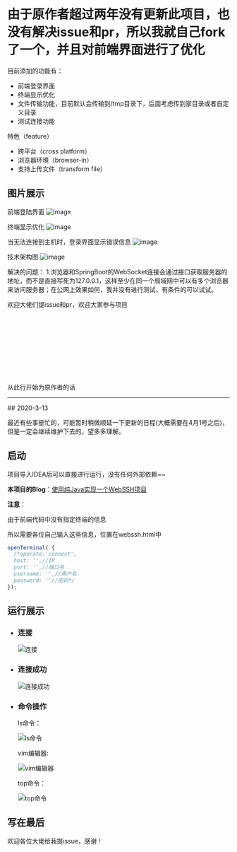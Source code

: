 # 由于原作者超过两年没有更新此项目，也没有解决issue和pr，所以我就自己fork了一个，并且对前端界面进行了优化
目前添加的功能有： 
- 前端登录界面 
- 终端显示优化
- 文件传输功能，目前默认会传输到/tmp目录下，后面考虑传到家目录或者自定义目录
- 测试连接功能

特色（feature）
- 跨平台（cross platform）
- 浏览器环境（browser-in）
- 支持上传文件（transform file）

## 图片展示
前端登陆界面
![image](https://user-images.githubusercontent.com/31361595/184635512-bdf7883b-52a1-4515-b380-6b9ba18bfa11.png)

终端显示优化
![image](https://user-images.githubusercontent.com/31361595/184619160-1df7604d-9a88-435d-8ac2-592161d9eadf.png)

当无法连接到主机时，登录界面显示错误信息
![image](https://user-images.githubusercontent.com/31361595/184631740-4f45d221-4fa7-4076-86b1-2d5cc4ef6dff.png)


技术架构图
![image](https://user-images.githubusercontent.com/31361595/184622254-99fe8b44-c4d1-45f0-a1c9-4c0d742490f5.png)

解决的问题：
1.浏览器和SpringBoot的WebSocket连接会通过接口获取服务器的地址，而不是直接写死为127.0.0.1，这样至少在同一个局域网中可以有多个浏览器来访问服务器；在公网上效果如何，我并没有进行测试，有条件的可以试试。

欢迎大佬们提issue和pr，欢迎大家参与项目
<br><br><br><br><br><br><br><br><br><br>

从此行开始为原作者的话
<hr />
## 2020-3-13

最近有些事挺忙的，可能暂时稍微顺延一下更新的日程(大概需要在4月1号之后)，但是一定会继续维护下去的，望多多理解。

## 启动

项目导入IDEA后可以直接进行运行，没有任何外部依赖~~

**本项目的Blog**：[使用纯Java实现一个WebSSH项目](https://blog.objectspace.cn/2020/03/10/%E4%BD%BF%E7%94%A8%E7%BA%AFJava%E5%AE%9E%E7%8E%B0%E4%B8%80%E4%B8%AAWebSSH%E9%A1%B9%E7%9B%AE/)

**注意**：

由于前端代码中没有指定终端的信息

所以需要各位自己输入这些信息，位置在webssh.html中

```javascript
openTerminal( {
  /*operate:'connect',
  host: '',//IP
  port: '',//端口号
  username: '',//用户名
  password: ''//密码*/
});
```

## 运行展示

- ### 连接

  ![连接](http://image.objectspace.cn/%E8%BF%9E%E6%8E%A5.png)

- ### 连接成功

  ![连接成功](http://image.objectspace.cn/%E8%BF%9E%E6%8E%A5%E6%88%90%E5%8A%9F.png)

- ### 命令操作

  ls命令：

  ![ls命令](http://image.objectspace.cn/ls%E5%91%BD%E4%BB%A4.png)

  vim编辑器:

  ![vim编辑器](http://image.objectspace.cn/vim%E7%BC%96%E8%BE%91%E5%99%A8.png)

  top命令：

  ![top命令](http://image.objectspace.cn/top%E5%91%BD%E4%BB%A4.png)

## 写在最后
欢迎各位大佬给我提issue，感谢！
